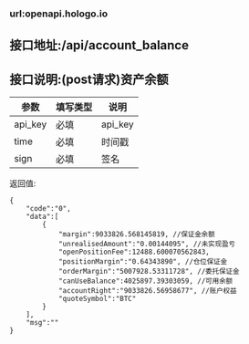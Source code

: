 ### url:openapi.hologo.io

## 接口地址:/api/account_balance

## 接口说明:(post请求)资产余额

|参数|	填写类型|	说明|
|--------|--------|--------|
|api_key|	必填|	api_key|
|time|	必填|	时间戳|
|sign|	必填|	签名|

返回值:

	{
	    "code":"0",
	    "data":[
	        {
	            "margin":9033826.568145819, //保证金余额
	            "unrealisedAmount":"0.00144095", //未实现盈亏
	            "openPositionFee":12488.600070562843,
	            "positionMargin":"0.64343890", //仓位保证金
	            "orderMargin":"5007928.53311728", //委托保证金
	            "canUseBalance":4025897.39303059, //可用余额
	            "accountRight":"9033826.56958677", //账户权益
	            "quoteSymbol":"BTC"
	        }
	    ],
	    "msg":""
	}
